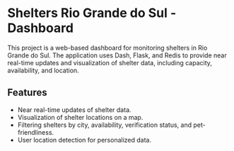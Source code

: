 # Shelters Rio Grande do Sul - Dashboard

This project is a web-based dashboard for monitoring shelters in Rio Grande do Sul. The application uses Dash, Flask, and Redis to provide near real-time updates and visualization of shelter data, including capacity, availability, and location.

## Features
- Near real-time updates of shelter data.
- Visualization of shelter locations on a map.
- Filtering shelters by city, availability, verification status, and pet-friendliness.
- User location detection for personalized data.
